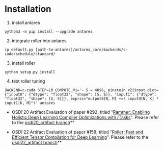 # Installation

1. install antares
```
python3 -m pip install --upgrade antares
```
2. integrate roller into antares
```
cp default.py [path-to-antares]/antares_core/backends/c-cuda/schedule/standard/
```
3. install roller
```
python setup.py install
```
4. test roller tuning
```
BACKEND=c-cuda STEP=10 COMPUTE_V1='- S = 4096; einstein_v2(input_dict={"input0": {"dtype": "float32", "shape": [S, S]}, "input1": {"dtype": "float32", "shape": [S, S]}}, exprss="output0[N, M] +=! input0[N, K] * input1[K, M]")' antares
```
- OSDI'20 Artifact Evaluation of paper #292, titled "[Rammer: Enabling Holistic Deep Learning Compiler Optimizations with rTasks](https://www.usenix.org/conference/osdi20/presentation/ma)". 
Please refer to the [osdi20_artifact branch](https://github.com/microsoft/nnfusion/tree/osdi20_artifact/artifacts)**


- OSDI'22 Artifact Evaluation of paper #158, titled "[Roller: Fast and Efficient Tensor Compilation for Deep Learning](https://www.usenix.org/conference/osdi22/presentation/zhu)". 
Please refer to the [osdi22_artifact branch](https://github.com/microsoft/nnfusion/tree/osdi22_artifact/artifacts)**
